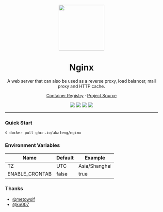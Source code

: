<p align="center">
    <img src="https://upload.wikimedia.org/wikipedia/commons/c/c5/Nginx_logo.svg" width="150" />
</p>

<h1 align="center">Nginx</h1>

<p align="center">A web server that can also be used as a reverse proxy, load balancer, mail proxy and HTTP cache.</p>

<p align="center">
    <a href="https://ghcr.io/akafeng/nginx">Container Registry</a> ·
    <a href="https://github.com/nginx/nginx">Project Source</a>
</p>

<p align="center">
    <img src="https://img.shields.io/github/workflow/status/akafeng/docker-nginx/Docker%20Build" />
    <img src="https://img.shields.io/github/last-commit/akafeng/docker-nginx" />
    <img src="https://img.shields.io/github/v/release/akafeng/docker-nginx" />
    <img src="https://img.shields.io/github/release-date/akafeng/docker-nginx" />
</p>

---

### Quick Start

```bash
$ docker pull ghcr.io/akafeng/nginx
```

### Environment Variables

| Name | Default | Example |
| --- | ---- | ---- |
| TZ | UTC | Asia/Shanghai |
| ENABLE_CRONTAB | false | true |

### Thanks

- [@metowolf](http://github.com/metowolf)
- [@kn007](https://github.com/kn007)

